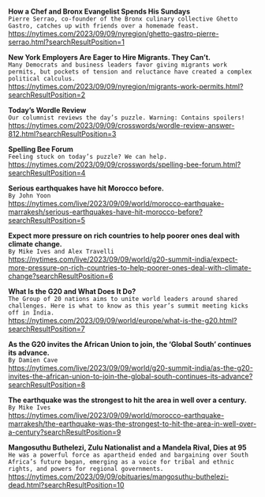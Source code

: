**How a Chef and Bronx Evangelist Spends His Sundays**\
`Pierre Serrao, co-founder of the Bronx culinary collective Ghetto Gastro, catches up with friends over a homemade feast.`\
https://nytimes.com/2023/09/09/nyregion/ghetto-gastro-pierre-serrao.html?searchResultPosition=1

**New York Employers Are Eager to Hire Migrants. They Can’t.**\
`Many Democrats and business leaders favor giving migrants work permits, but pockets of tension and reluctance have created a complex political calculus.`\
https://nytimes.com/2023/09/09/nyregion/migrants-work-permits.html?searchResultPosition=2

**Today’s Wordle Review**\
`Our columnist reviews the day’s puzzle. Warning: Contains spoilers!`\
https://nytimes.com/2023/09/09/crosswords/wordle-review-answer-812.html?searchResultPosition=3

**Spelling Bee Forum**\
`Feeling stuck on today’s puzzle? We can help.`\
https://nytimes.com/2023/09/09/crosswords/spelling-bee-forum.html?searchResultPosition=4

**Serious earthquakes have hit Morocco before.**\
`By John Yoon`\
https://nytimes.com/live/2023/09/09/world/morocco-earthquake-marrakesh/serious-earthquakes-have-hit-morocco-before?searchResultPosition=5

**Expect more pressure on rich countries to help poorer ones deal with climate change.**\
`By Mike Ives and Alex Travelli`\
https://nytimes.com/live/2023/09/09/world/g20-summit-india/expect-more-pressure-on-rich-countries-to-help-poorer-ones-deal-with-climate-change?searchResultPosition=6

**What Is the G20 and What Does It Do?**\
`The Group of 20 nations aims to unite world leaders around shared challenges. Here is what to know as this year’s summit meeting kicks off in India.`\
https://nytimes.com/2023/09/09/world/europe/what-is-the-g20.html?searchResultPosition=7

**As the G20 invites the African Union to join, the ‘Global South’ continues its advance.**\
`By Damien Cave`\
https://nytimes.com/live/2023/09/09/world/g20-summit-india/as-the-g20-invites-the-african-union-to-join-the-global-south-continues-its-advance?searchResultPosition=8

**The earthquake was the strongest to hit the area in well over a century.**\
`By Mike Ives`\
https://nytimes.com/live/2023/09/09/world/morocco-earthquake-marrakesh/the-earthquake-was-the-strongest-to-hit-the-area-in-well-over-a-century?searchResultPosition=9

**Mangosuthu Buthelezi, Zulu Nationalist and a Mandela Rival, Dies at 95**\
`He was a powerful force as apartheid ended and bargaining over South Africa’s future began, emerging as a voice for tribal and ethnic rights, and powers for regional governments.`\
https://nytimes.com/2023/09/09/obituaries/mangosuthu-buthelezi-dead.html?searchResultPosition=10

